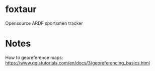 # foxtaur
Opensource ARDF sportsmen tracker

# Notes

How to georeference maps: https://www.qgistutorials.com/en/docs/3/georeferencing_basics.html
